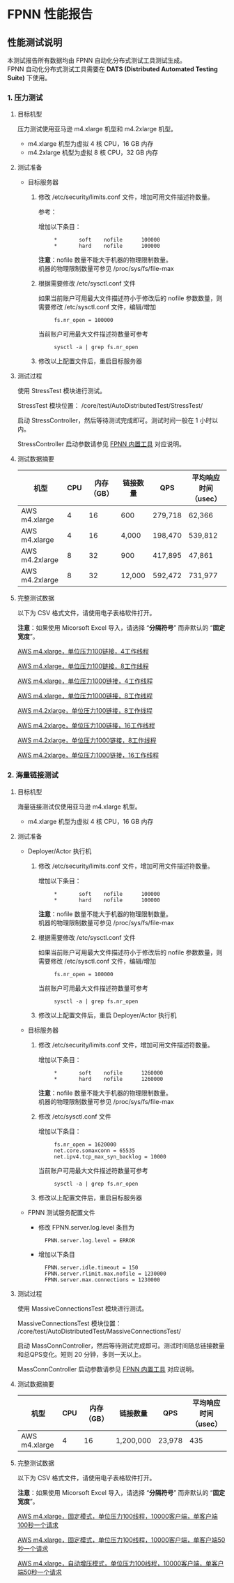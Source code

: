 # FPNN 性能报告

## 性能测试说明

本测试报告所有数据均由 FPNN 自动化分布式测试工具测试生成。  
FPNN 自动化分布式测试工具需要在 **DATS (Distributed Automated Testing Suite)** 下使用。

### 1. 压力测试

1. 目标机型

	压力测试使用亚马逊 m4.xlarge 机型和 m4.2xlarge 机型。

	+ m4.xlarge 机型为虚拟 4 核 CPU，16 GB 内存
	+ m4.2xlarge 机型为虚拟 8 核 CPU，32 GB 内存

1. 测试准备

	+ 目标服务器

		1. 修改 /etc/security/limits.conf 文件，增加可用文件描述符数量。

			参考：

			增加以下条目：

					*		soft	nofile		100000
					*		hard	nofile		100000

			**注意**：nofile 数量不能大于机器的物理限制数量。  
			机器的物理限制数量可参见 /proc/sys/fs/file-max

		1. 根据需要修改 /etc/sysctl.conf 文件

			如果当前账户可用最大文件描述符小于修改后的 nofile 参数数量，则需要修改 /etc/sysctl.conf 文件，编辑/增加

					fs.nr_open = 100000

			当前账户可用最大文件描述符数量可参考

					sysctl -a | grep fs.nr_open

		1. 修改以上配置文件后，重启目标服务器


1. 测试过程

	使用 StressTest 模块进行测试。

	StressTest 模块位置： <fpnn-folder>/core/test/AutoDistributedTest/StressTest/

	启动 StressController，然后等待测试完成即可。测试时间一般在 1 小时以内。

	StressController 启动参数请参见 [FPNN 内置工具](fpnn-tools.md) 对应说明。

1. 测试数据摘要

	| 机型 | CPU | 内存（GB） | 链接数量 | QPS | 平均响应时间（usec） |
	|-----|-----|-----------|---------|-----|------------------|
	| AWS m4.xlarge | 4 | 16 | 600 | 279,718 | 62,366 |
	| AWS m4.xlarge | 4 | 16 | 4,000 | 198,470 | 539,812 |
	| AWS m4.2xlarge | 8 | 32 | 900 | 417,895 | 47,861 |
	| AWS m4.2xlarge | 8 | 32 | 12,000 | 592,472 | 731,977 |

1. 完整测试数据

	以下为 CSV 格式文件，请使用电子表格软件打开。

	**注意**：如果使用 Micorsoft Excel 导入，请选择 “**分隔符号**” 而非默认的 “**固定宽度**”。

	[AWS m4.xlarge，单位压力100链接，4工作线程](../performances/0.8.2/stress.aws.m4.xlarge.100.w4.csv)

	[AWS m4.xlarge，单位压力100链接，8工作线程](../performances/0.8.2/stress.aws.m4.xlarge.100.w8.csv)

	[AWS m4.xlarge，单位压力1000链接，4工作线程](../performances/0.8.2/stress.aws.m4.xlarge.1000.w4.csv)

	[AWS m4.xlarge，单位压力1000链接，8工作线程](../performances/0.8.2/stress.aws.m4.xlarge.1000.w8.csv)


	[AWS m4.2xlarge，单位压力100链接，8工作线程](../performances/0.8.2/stress.aws.m4.2xlarge.100.w8.csv)

	[AWS m4.2xlarge，单位压力100链接，16工作线程](../performances/0.8.2/stress.aws.m4.2xlarge.100.w16.csv)

	[AWS m4.2xlarge，单位压力1000链接，8工作线程](../performances/0.8.2/stress.aws.m4.2xlarge.1000.w8.csv)

	[AWS m4.2xlarge，单位压力1000链接，16工作线程](../performances/0.8.2/stress.aws.m4.2xlarge.1000.w16.csv)


### 2. 海量链接测试

1. 目标机型

	海量链接测试仅使用亚马逊 m4.xlarge 机型。

	+ m4.xlarge 机型为虚拟 4 核 CPU，16 GB 内存

1. 测试准备

	+ Deployer/Actor 执行机

		1. 修改 /etc/security/limits.conf 文件，增加可用文件描述符数量。

			增加以下条目：

					*		soft	nofile		100000
					*		hard	nofile		100000

			**注意**：nofile 数量不能大于机器的物理限制数量。  
			机器的物理限制数量可参见 /proc/sys/fs/file-max

		1. 根据需要修改 /etc/sysctl.conf 文件

			如果当前账户可用最大文件描述符小于修改后的 nofile 参数数量，则需要修改 /etc/sysctl.conf 文件，编辑/增加

					fs.nr_open = 100000

			当前账户可用最大文件描述符数量可参考

					sysctl -a | grep fs.nr_open

		1. 修改以上配置文件后，重启 Deployer/Actor 执行机


	+ 目标服务器

		1. 修改 /etc/security/limits.conf 文件，增加可用文件描述符数量。

			增加以下条目：

					*		soft	nofile		1260000
					*		hard	nofile		1260000

			**注意**：nofile 数量不能大于机器的物理限制数量。  
			机器的物理限制数量可参见 /proc/sys/fs/file-max

		1. 修改 /etc/sysctl.conf 文件

			增加以下条目：

					fs.nr_open = 1620000
					net.core.somaxconn = 65535
					net.ipv4.tcp_max_syn_backlog = 10000

			当前账户可用最大文件描述符数量可参考

					sysctl -a | grep fs.nr_open

		1. 修改以上配置文件后，重启目标服务器

	+ FPNN 测试服务配置文件

		+ 修改 FPNN.server.log.level 条目为

				FPNN.server.log.level = ERROR

		+ 增加以下条目

				FPNN.server.idle.timeout = 150
				FPNN.server.rlimit.max.nofile = 1230000
				FPNN.server.max.connections = 1230000


1. 测试过程

	使用 MassiveConnectionsTest 模块进行测试。

	MassiveConnectionsTest 模块位置： <fpnn-folder>/core/test/AutoDistributedTest/MassiveConnectionsTest/

	启动 MassConnController，然后等待测试完成即可。测试时间随总链接数量和总QPS变化。短则 20 分钟，多则一天以上。

	MassConnController 启动参数请参见 [FPNN 内置工具](fpnn-tools.md) 对应说明。

1. 测试数据摘要

	| 机型 | CPU | 内存（GB） | 链接数量 | QPS | 平均响应时间（usec） |
	|-----|-----|-----------|---------|-----|------------------|
	| AWS m4.xlarge | 4 | 16 | 1,200,000 | 23,978 | 435 |

1. 完整测试数据

	以下为 CSV 格式文件，请使用电子表格软件打开。

	**注意**：如果使用 Micorsoft Excel 导入，请选择 “**分隔符号**” 而非默认的 “**固定宽度**”。

	[AWS m4.xlarge，固定模式，单位压力100线程，10000客户端，单客户端100秒一个请求](../performances/0.8.2/massClient.aws.m4.xlarge.100.1w.0.01.csv)

	[AWS m4.xlarge，固定模式，单位压力100线程，10000客户端，单客户端50秒一个请求](../performances/0.8.2/massClient.aws.m4.xlarge.100.1w.0.02.csv)

	[AWS m4.xlarge，自动增压模式，单位压力100线程，10000客户端，单客户端50秒一个请求](../performances/0.8.2/autoBoost.massClient.aws.m4.xlarge.100.1w.0.02.csv)
